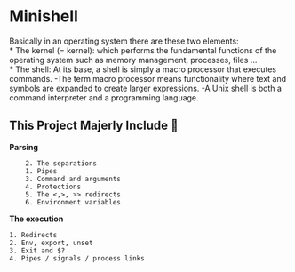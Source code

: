 # Minishell

  Basically in an operating system there are these two elements:
  <br>
    * The kernel (= kernel): which performs the fundamental functions of 
                    the operating system such as memory management, processes, files ...
  <br>
    * The shell: At its base, a shell is simply a macro processor that executes commands. 
                -The term macro processor means functionality where text and symbols are expanded to create larger expressions.
                -A Unix shell is both a command interpreter and a programming language. 

## This Project Majerly Include :open_file_folder: ##

**Parsing**

        2. The separations
        1. Pipes
        3. Command and arguments
        4. Protections
        5. The <,>, >> redirects
        6. Environment variables
      
**The execution**


    1. Redirects
    2. Env, export, unset
    3. Exit and $?
    4. Pipes / signals / process links 
    
